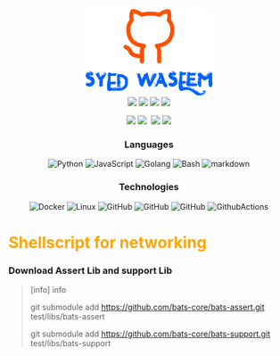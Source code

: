 <p align="center" >
<div align="center" >
<img src="https://github.com/waseemofficial/DSA_Python/blob/main/Images/github_logo_blue.png"/>
</div>

<div align="center">
<a href="https://github.com/waseemofficial">
<img src="https://img.shields.io/badge/syed-waseem-93b023?&style=for-the-badge&logo=&logoColor=white"/></a>
<img src="https://img.shields.io/badge/github-%23181717.svg?style=for-the-badge&logo=github&logoColor=white"/>
<img src="https://img.shields.io/badge/Visual%20Studio%20Code-0078d7.svg?style=for-the-badge&logo=visual-studio-code&logoColor=white"/>
<img src="https://img.shields.io/badge/markdown-%23000000.svg?style=for-the-badge&logo=markdown&logoColor=white"/>
</div></p>


<div align="center">
<img src="https://img.shields.io/github/license/waseemofficial/Shellscript_for_network.svg?style=flat"/> <img src="https://img.shields.io/github/stars/waseemofficial/Shellscript_for_network.svg?colorB=orange&style=flat"/> <img sec="https://img.shields.io/github/languages/top/waseemofficial/Shellscript_for_network.svg?style=flat"/> <img src="https://img.shields.io/github/languages/code-size/waseemofficial/Shellscript_for_network.svg?style=flat"/> <img src="https://img.shields.io/github/issues-raw/waseemofficial/Shellscript_for_network.svg?style=flat" />
</div>

<div align="center"> 

### Languages

![Python](https://img.shields.io/badge/-Python-000?&logo=Python)
![JavaScript](https://img.shields.io/badge/-JavaScript-000?&logo=JavaScript)
![Golang](https://img.shields.io/badge/-Golang-000?&logo=Go)
![Bash](https://img.shields.io/badge/-Bash-000?&logo=gnu-bash&logoColor=white)
![markdown](https://img.shields.io/badge/-markdown-000?&logo=markdown)



### Technologies

![Docker](https://img.shields.io/badge/-Docker-000?&logo=Docker)
![Linux](https://img.shields.io/badge/-Linux-000?&logo=Linux)
![GitHub](https://img.shields.io/badge/-GitHub-000?&logo=GitHub)
![GitHub](https://img.shields.io/badge/-Selenium-000?&logo=Selenium)
![GitHub](https://img.shields.io/badge/-Regex-000?&logo=Regex)
![GithubActions](https://img.shields.io/badge/-GithubActions-000?&logo=GithubActions)
</div>
<div align="left">
<h1 style="color:orange "> Shellscript for networking </h1>
</div>

### Download Assert Lib and support Lib
>[info] info 
>
>git submodule add https://github.com/bats-core/bats-assert.git test/libs/bats-assert
> 
>git submodule add https://github.com/bats-core/bats-support.git test/libs/bats-support
